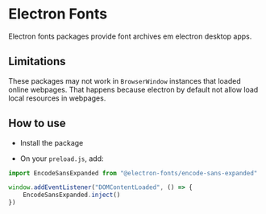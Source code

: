 # Electron Fonts

Electron fonts packages provide font archives em electron desktop apps.

## Limitations

These packages may not work in `BrowserWindow` instances that loaded online webpages. That happens because electron by default not allow load local resources in webpages.

## How to use

* Install the package

* On your `preload.js`, add:

```ts
import EncodeSansExpanded from "@electron-fonts/encode-sans-expanded"

window.addEventListener("DOMContentLoaded", () => {
    EncodeSansExpanded.inject()
})
```